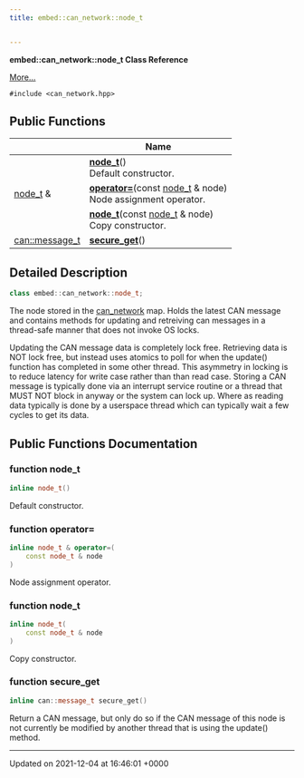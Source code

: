 ```yaml
---
title: embed::can_network::node_t


---
```


**embed::can_network::node_t Class Reference**

 [More...](#detailed-description)


`#include <can_network.hpp>`

## Public Functions

|                | Name           |
| -------------- | -------------- |
| | **[node_t](classes/classembed_1_1can__network_1_1node__t/#function-node-t)**()<br>Default constructor.  |
| [node_t](classes/classembed_1_1can__network_1_1node__t/) & | **[operator=](classes/classembed_1_1can__network_1_1node__t/#function-operator=)**(const [node_t](classes/classembed_1_1can__network_1_1node__t/) & node)<br>Node assignment operator.  |
| | **[node_t](classes/classembed_1_1can__network_1_1node__t/#function-node-t)**(const [node_t](classes/classembed_1_1can__network_1_1node__t/) & node)<br>Copy constructor.  |
| [can::message_t](classes/structembed_1_1can_1_1message__t/) | **[secure_get](classes/classembed_1_1can__network_1_1node__t/#function-secure-get)**() |

## Detailed Description

```cpp
class embed::can_network::node_t;
```


The node stored in the [can_network](classes/classembed_1_1can__network/) map. Holds the latest CAN message and contains methods for updating and retreiving can messages in a thread-safe manner that does not invoke OS locks.

Updating the CAN message data is completely lock free. Retrieving data is NOT lock free, but instead uses atomics to poll for when the update() function has completed in some other thread. This asymmetry in locking is to reduce latency for write case rather than than read case. Storing a CAN message is typically done via an interrupt service routine or a thread that MUST NOT block in anyway or the system can lock up. Where as reading data typically is done by a userspace thread which can typically wait a few cycles to get its data. 

## Public Functions Documentation

### function node_t

```cpp
inline node_t()
```

Default constructor. 

### function operator=

```cpp
inline node_t & operator=(
    const node_t & node
)
```

Node assignment operator. 

### function node_t

```cpp
inline node_t(
    const node_t & node
)
```

Copy constructor. 

### function secure_get

```cpp
inline can::message_t secure_get()
```


Return a CAN message, but only do so if the CAN message of this node is not currently be modified by another thread that is using the update() method. 


-------------------------------

Updated on 2021-12-04 at 16:46:01 +0000